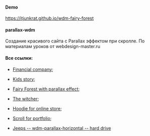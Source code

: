 #### Demo
https://itjunkrat.github.io/wdm-fairy-forest

#### parallax-wdm
Создание красивого сайта с Parallax эффектом при скролле. По материалам уроков от webdesign-master.ru

#### Все ссылки:
- [Financial company](https://pnrf.github.io/financial-company/);

- [Kids story](https://pnrf.github.io/kids-story/);

- [Fairy Forest with parallax effect](https://pnrf.github.io/parallax-wdm/);

- [The witcher](https://pnrf.github.io/wdm-witcher/);

- [Hoodie for online store](https://pnrf.github.io/wdm-hoodie);

- [Scroll for portfolio](https://pnrf.github.io/wdm-scroll/);

- [Jeeps -- wdm-parallax-horizontal -- hard drive](https://pnrf.github.io/wdm-parallax-horizontal/)
